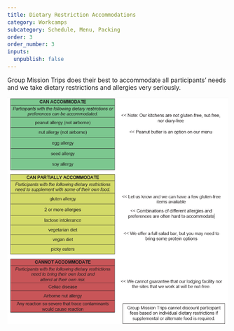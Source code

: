 ```yaml
---
title: Dietary Restriction Accommodations
category: Workcamps
subcategory: Schedule, Menu, Packing
order: 3
order_number: 3
inputs:
  unpublish: false
---
```

Group Mission Trips does their best to accommodate all participants’ needs and we take dietary restrictions and allergies very seriously.

![](/uploads/image-1.png)

&nbsp;

&nbsp;

&nbsp;